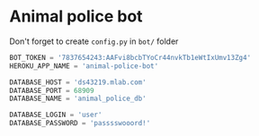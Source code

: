 # Animal police bot

Don't forget to create `config.py` in `bot/` folder 

```python
BOT_TOKEN = '7837654243:AAFvi8bcbTYoCr44nvkTb1eWtIxUmv13Zg4'
HEROKU_APP_NAME = 'animal-police-bot'

DATABASE_HOST = 'ds43219.mlab.com'
DATABASE_PORT = 68909
DATABASE_NAME = 'animal_police_db'

DATABASE_LOGIN = 'user'
DATABASE_PASSWORD = 'passsswooord!'
```

